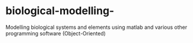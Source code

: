# biological-modelling-
Modelling biological systems and elements using matlab and various other programming software (Object-Oriented) 
